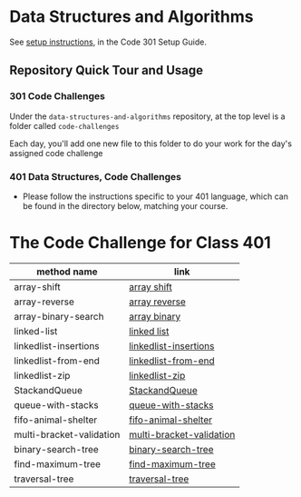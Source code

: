 # Data Structures and Algorithms

See [setup instructions](https://codefellows.github.io/setup-guide/code-301/3-code-challenges), in the Code 301 Setup Guide.

## Repository Quick Tour and Usage

### 301 Code Challenges

Under the `data-structures-and-algorithms` repository, at the top level is a folder called `code-challenges`

Each day, you'll add one new file to this folder to do your work for the day's assigned code challenge

### 401 Data Structures, Code Challenges

- Please follow the instructions specific to your 401 language, which can be found in the directory below, matching your course.

# The Code Challenge for Class 401

|method name|link|
|----|----|
|array-shift|[array shift](./code-challenges401/array-shift/Readme.md)|
|array-reverse|[array reverse](./code-challenges401/array-reverse/Readme.md)|
|array-binary-search|[array binary](./code-challenges401/array-binary-search/Readme.md)|
|linked-list|[linked list](./code-challenges401/linked-list/Readme.md)|
|linkedlist-insertions|[linkedlist-insertions](./code-challenges401/linkedlist-insertions/Readme.md)|
|linkedlist-from-end|[linkedlist-from-end](./code-challenges401/linkedlist-from-end/readme.md)|
|linkedlist-zip|[linkedlist-zip](./code-challenges401/linkedlist-zip/readme.md)|
|StackandQueue|[StackandQueue](./code-challenges401/StackandQueue/README.md)|
|queue-with-stacks|[queue-with-stacks](./code-challenges401/queue-with-stacks/README.md)|
|fifo-animal-shelter|[fifo-animal-shelter](./code-challenges401/fifo-animal-shelter/README.md)|
|multi-bracket-validation|[multi-bracket-validation](./code-challenges401/multi-bracket-validation/Readme.md)|
|binary-search-tree|[binary-search-tree](./code-challenges401/BinarySearchTree/README.md)|
|find-maximum-tree|[find-maximum-tree](./code-challenges401/find-maximum-tree/README.md)|
|traversal-tree|[traversal-tree](./code-challenges401/traversal-tree/Readme.md)|
